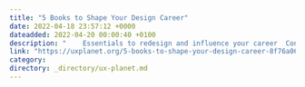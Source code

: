 ```yaml
---
title: "5 Books to Shape Your Design Career"
date: 2022-04-18 23:57:12 +0000
dateadded: 2022-04-20 00:00:40 +0100
description: "    Essentials to redesign and influence your career  Continue reading on UX Planet »  "
link: "https://uxplanet.org/5-books-to-shape-your-design-career-8f76a0603df2?source=rss----819cc2aaeee0---4"
category:
directory: _directory/ux-planet.md
---
```

